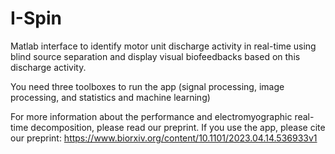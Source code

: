 # I-Spin
Matlab interface to identify motor unit discharge activity in real-time using blind source separation and display visual biofeedbacks based on this discharge activity.

You need three toolboxes to run the app (signal processing, image processing, and statistics and machine learning)

For more information about the performance and electromyographic real-time decomposition, please read our preprint. If you use the app, please cite our preprint:
https://www.biorxiv.org/content/10.1101/2023.04.14.536933v1
